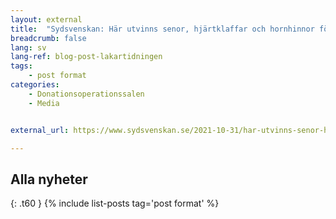 ```yaml
---
layout: external
title:  "Sydsvenskan: Här utvinns senor, hjärtklaffar och hornhinnor för att ge bättre liv"
breadcrumb: false
lang: sv
lang-ref: blog-post-lakartidningen
tags:
    - post format
categories:
    - Donationsoperationssalen
    - Media


external_url: https://www.sydsvenskan.se/2021-10-31/har-utvinns-senor-hjartklaffar-och-hornhinnor-for-att-ge-battre-liv

---
```


## Alla nyheter
{: .t60 }
{% include list-posts tag='post format' %}
